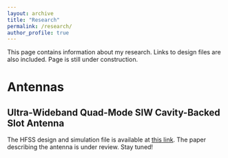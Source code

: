 ```yaml
---
layout: archive
title: "Research"
permalink: /research/
author_profile: true
---
```


This page contains information about my research. Links to design files are also included. Page is still under construction.

# Antennas

## Ultra-Wideband Quad-Mode SIW Cavity-Backed Slot Antenna

The HFSS design and simulation file is available at [this link](https://example.com). The paper describing the antenna is under review. Stay tuned!

